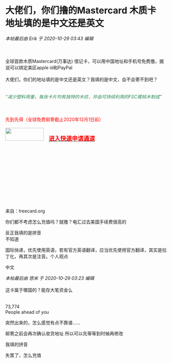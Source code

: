 # 大佬们，你们撸的Mastercard 木质卡 地址填的是中文还是英文


<i class="pstatus"> 本帖最后由 Erik 于 2020-10-29 03:43 编辑 </i><br />
<br />
<br />
<br />
全球首款木质Mastercard(万事达) 借记卡，可以用中国地址和手机号免费撸，据说可以绑定美区apple id和PayPal <br />
<br />
大佬们，你们的地址填的是中文还是英文？我填的是中文，会不会寄不到吧？<br />
<br />
<br />
<img id="aimg_zkAuL" onclick="zoom(this, this.src, 0, 0, 0)" class="zoom" src="https://i.loli.net/2020/10/28/k7V2hYGLWcH6dFD.png" onmouseover="img_onmouseoverfunc(this)" onload="thumbImg(this)" border="0" alt="" /><br />
<font color="SeaGreen"><i>“减少塑料用量，每张卡片均有独特的木纹，并由可持续利用的FSC樱桃木制成”</i></font><br />
<br />
<br />
<br />
<font color="Red">先到先得（全球免费邮寄截止2020年12月1日前）</font> <br />
<br />
<img id="aimg_DOoxB" onclick="zoom(this, this.src, 0, 0, 0)" class="zoom" width="120" height="40" src="https://tu.sunpma.com/imgs/2020/10/2f46c753fe205e3a.png" border="0" alt="" />&nbsp; &nbsp; <a href="https://cutt.ly/Tree_Card" target="_blank"><font color="red"><strong><font size="4">进入快速申请通道</font></strong></font></a><br />
<br />
<br />
<br />
<img id="aimg_tVMdJ" onclick="zoom(this, this.src, 0, 0, 0)" class="zoom" src="https://global-uploads.webflow.com/5f16d530791d4326e79cd1b0/5f76026f66ccaf822eb662fc_Treecard-Screens_1-removebg-p-1080.png" onmouseover="img_onmouseoverfunc(this)" onload="thumbImg(this)" border="0" alt="" /><br />
<br />
<br />
<br />
<br />
<br />
<br />
<br />
<br />
<br />
来自：treecard.org<br />


你们都不考虑怎么充值吗？就撸？电汇过去美国手续费很高的

反正我填的是拼音<br />
不知道<img id="aimg_OdaCA" onclick="zoom(this, this.src, 0, 0, 0)" class="zoom" src="https://cdn.jsdelivr.net/gh/hishis/forum-master/public/images/patch.gif" onmouseover="img_onmouseoverfunc(this)" onload="thumbImg(this)" border="0" alt="" />

国际快递，优先使用英语，若有官方英语翻译，应当优先使用官方翻译，其实是拉丁化，再其次是注音。个人观点

中文

<i class="pstatus"> 本帖最后由 悠米 于 2020-10-29 03:23 编辑 </i><br />
<br />
这卡属于哪国的？能存大笔资金么 <br />
<br />
<br />
73,774<br />
People ahead of you

突然出来的，怎么感觉有点不靠谱……

邮寄之前会再次确认收货地址 所以可以先等等到时候再修改

我填的拼音

失策了，怎么充值
